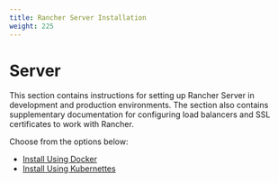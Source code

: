```yaml
---
title: Rancher Server Installation
weight: 225
---
```


# Server

This section contains instructions for setting up Rancher Server in development and production environments. The section also contains supplementary documentation for configuring load balancers and SSL certificates to work with Rancher.

Choose from the options below:

- [Install Using Docker](/rancher/installation/server-installation/install-using-docker/)
- [Install Using Kubernettes](/rancher/installation/server-installation/install-using-kubernetes/)
